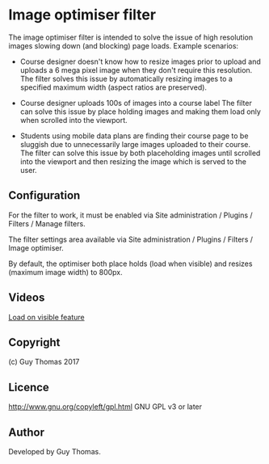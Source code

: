 # Image optimiser filter
The image optimiser filter is intended to solve the issue of high resolution images slowing down (and blocking) page
loads.
Example scenarios:

* Course designer doesn't know how to resize images prior to upload and uploads a 6 mega pixel image when they don't
require this resolution.
The filter solves this issue by automatically resizing images to a specified maximum width (aspect ratios are preserved).

* Course designer uploads 100s of images into a course label
The filter can solve this issue by place holding images and making them load only when scrolled into the viewport.

* Students using mobile data plans are finding their course page to be sluggish due to unnecessarily large images
uploaded to their course.
The filter can solve this issue by both placeholding images until scrolled into the viewport and then resizing the
image which is served to the user.

## Configuration

For the filter to work, it must be enabled via Site administration / Plugins / Filters / Manage filters.

The filter settings area available via Site administration / Plugins / Filters / Image optimiser.

By default, the optimiser both place holds (load when visible) and resizes (maximum image width) to 800px.

## Videos

[Load on visible feature](https://youtu.be/TC5iyoUYw1A)

## Copyright

(c) Guy Thomas 2017

## Licence

http://www.gnu.org/copyleft/gpl.html GNU GPL v3 or later

## Author

Developed by Guy Thomas.
